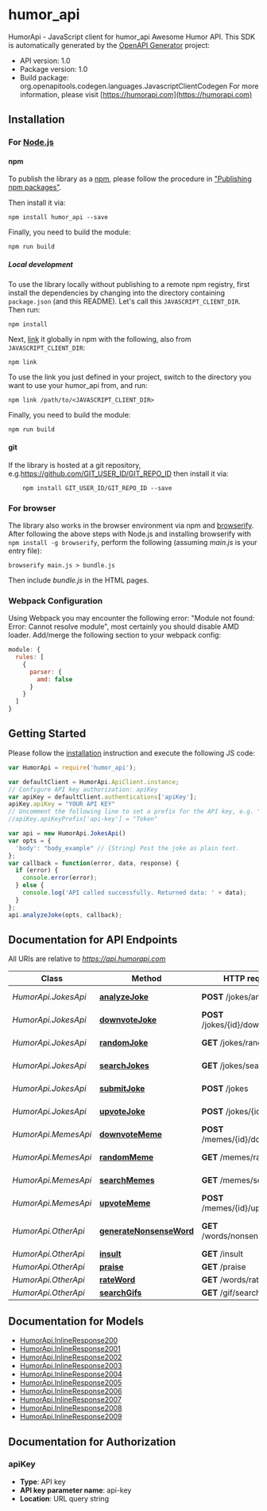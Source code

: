 # humor_api

HumorApi - JavaScript client for humor_api
Awesome Humor API.
This SDK is automatically generated by the [OpenAPI Generator](https://openapi-generator.tech) project:

- API version: 1.0
- Package version: 1.0
- Build package: org.openapitools.codegen.languages.JavascriptClientCodegen
For more information, please visit [https://humorapi.com](https://humorapi.com)

## Installation

### For [Node.js](https://nodejs.org/)

#### npm

To publish the library as a [npm](https://www.npmjs.com/), please follow the procedure in ["Publishing npm packages"](https://docs.npmjs.com/getting-started/publishing-npm-packages).

Then install it via:

```shell
npm install humor_api --save
```

Finally, you need to build the module:

```shell
npm run build
```

##### Local development

To use the library locally without publishing to a remote npm registry, first install the dependencies by changing into the directory containing `package.json` (and this README). Let's call this `JAVASCRIPT_CLIENT_DIR`. Then run:

```shell
npm install
```

Next, [link](https://docs.npmjs.com/cli/link) it globally in npm with the following, also from `JAVASCRIPT_CLIENT_DIR`:

```shell
npm link
```

To use the link you just defined in your project, switch to the directory you want to use your humor_api from, and run:

```shell
npm link /path/to/<JAVASCRIPT_CLIENT_DIR>
```

Finally, you need to build the module:

```shell
npm run build
```

#### git

If the library is hosted at a git repository, e.g.https://github.com/GIT_USER_ID/GIT_REPO_ID
then install it via:

```shell
    npm install GIT_USER_ID/GIT_REPO_ID --save
```

### For browser

The library also works in the browser environment via npm and [browserify](http://browserify.org/). After following
the above steps with Node.js and installing browserify with `npm install -g browserify`,
perform the following (assuming *main.js* is your entry file):

```shell
browserify main.js > bundle.js
```

Then include *bundle.js* in the HTML pages.

### Webpack Configuration

Using Webpack you may encounter the following error: "Module not found: Error:
Cannot resolve module", most certainly you should disable AMD loader. Add/merge
the following section to your webpack config:

```javascript
module: {
  rules: [
    {
      parser: {
        amd: false
      }
    }
  ]
}
```

## Getting Started

Please follow the [installation](#installation) instruction and execute the following JS code:

```javascript
var HumorApi = require('humor_api');

var defaultClient = HumorApi.ApiClient.instance;
// Configure API key authorization: apiKey
var apiKey = defaultClient.authentications['apiKey'];
apiKey.apiKey = "YOUR API KEY"
// Uncomment the following line to set a prefix for the API key, e.g. "Token" (defaults to null)
//apiKey.apiKeyPrefix['api-key'] = "Token"

var api = new HumorApi.JokesApi()
var opts = {
  'body': "body_example" // {String} Post the joke as plain text.
};
var callback = function(error, data, response) {
  if (error) {
    console.error(error);
  } else {
    console.log('API called successfully. Returned data: ' + data);
  }
};
api.analyzeJoke(opts, callback);

```

## Documentation for API Endpoints

All URIs are relative to *https://api.humorapi.com*

Class | Method | HTTP request | Description
------------ | ------------- | ------------- | -------------
*HumorApi.JokesApi* | [**analyzeJoke**](docs/JokesApi.md#analyzeJoke) | **POST** /jokes/analyze | Analyze Joke
*HumorApi.JokesApi* | [**downvoteJoke**](docs/JokesApi.md#downvoteJoke) | **POST** /jokes/{id}/downvote | Downvote a Joke
*HumorApi.JokesApi* | [**randomJoke**](docs/JokesApi.md#randomJoke) | **GET** /jokes/random | Random Joke
*HumorApi.JokesApi* | [**searchJokes**](docs/JokesApi.md#searchJokes) | **GET** /jokes/search | Search Jokes
*HumorApi.JokesApi* | [**submitJoke**](docs/JokesApi.md#submitJoke) | **POST** /jokes | Submit Joke
*HumorApi.JokesApi* | [**upvoteJoke**](docs/JokesApi.md#upvoteJoke) | **POST** /jokes/{id}/upvote | Upvote a Joke
*HumorApi.MemesApi* | [**downvoteMeme**](docs/MemesApi.md#downvoteMeme) | **POST** /memes/{id}/downvote | Downvote a Meme
*HumorApi.MemesApi* | [**randomMeme**](docs/MemesApi.md#randomMeme) | **GET** /memes/random | Random Meme
*HumorApi.MemesApi* | [**searchMemes**](docs/MemesApi.md#searchMemes) | **GET** /memes/search | Search Memes
*HumorApi.MemesApi* | [**upvoteMeme**](docs/MemesApi.md#upvoteMeme) | **POST** /memes/{id}/upvote | Upvote a Meme
*HumorApi.OtherApi* | [**generateNonsenseWord**](docs/OtherApi.md#generateNonsenseWord) | **GET** /words/nonsense/random | Generate Nonsense Word
*HumorApi.OtherApi* | [**insult**](docs/OtherApi.md#insult) | **GET** /insult | Insult
*HumorApi.OtherApi* | [**praise**](docs/OtherApi.md#praise) | **GET** /praise | Praise
*HumorApi.OtherApi* | [**rateWord**](docs/OtherApi.md#rateWord) | **GET** /words/rate | Rate Word
*HumorApi.OtherApi* | [**searchGifs**](docs/OtherApi.md#searchGifs) | **GET** /gif/search | Search Gifs


## Documentation for Models

 - [HumorApi.InlineResponse200](docs/InlineResponse200.md)
 - [HumorApi.InlineResponse2001](docs/InlineResponse2001.md)
 - [HumorApi.InlineResponse2002](docs/InlineResponse2002.md)
 - [HumorApi.InlineResponse2003](docs/InlineResponse2003.md)
 - [HumorApi.InlineResponse2004](docs/InlineResponse2004.md)
 - [HumorApi.InlineResponse2005](docs/InlineResponse2005.md)
 - [HumorApi.InlineResponse2006](docs/InlineResponse2006.md)
 - [HumorApi.InlineResponse2007](docs/InlineResponse2007.md)
 - [HumorApi.InlineResponse2008](docs/InlineResponse2008.md)
 - [HumorApi.InlineResponse2009](docs/InlineResponse2009.md)


## Documentation for Authorization



### apiKey


- **Type**: API key
- **API key parameter name**: api-key
- **Location**: URL query string

